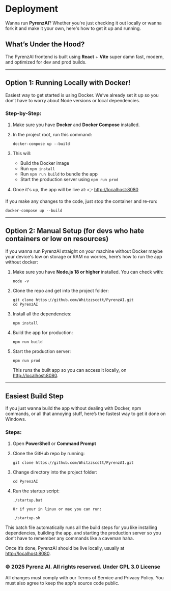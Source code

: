 # Deployment

Wanna run **PyrenzAI**? Whether you're just checking it out locally or wanna fork it and make it your own, here's how to get it up and running.

## What’s Under the Hood?

The PyrenzAI frontend is built using **React** + **Vite** super damn fast, modern, and optimized for dev and prod builds.

---

## Option 1: Running Locally with Docker!

Easiest way to get started is using Docker. We’ve already set it up so you don’t have to worry about Node versions or local dependencies.

### Step-by-Step:

1. Make sure you have **Docker** and **Docker Compose** installed.
2. In the project root, run this command:

   ```
   docker-compose up --build
   ```

3. This will:

   - Build the Docker image
   - Run `npm install`
   - Run `npm run build` to bundle the app
   - Start the production server using `npm run prod`

4. Once it's up, the app will be live at:
   👉 [http://localhost:8080](http://localhost:8080)

If you make any changes to the code, just stop the container and re-run:

```
docker-compose up --build
```

---

## Option 2: Manual Setup (for devs who hate containers or low on resources)

If you wanna run PyrenzAI straight on your machine without Docker maybe your device's low on storage or RAM no worries, here’s how to run the app without docker:

1. Make sure you have **Node.js 18 or higher** installed. You can check with:

   ```
   node -v
   ```

2. Clone the repo and get into the project folder:

   ```
   git clone https://github.com/Whitzzscott/PyrenzAI.git
   cd PyrenzAI
   ```

3. Install all the dependencies:

   ```
   npm install
   ```

4. Build the app for production:

   ```
   npm run build
   ```

5. Start the production server:

   ```
   npm run prod
   ```

   This runs the built app so you can access it locally, on [http://localhost:8080](http://localhost:8080).

---

## Easiest Build Step

If you just wanna build the app without dealing with Docker, npm commands, or all that annoying stuff, here’s the fastest way to get it done on Windows.

### Steps:

1. Open **PowerShell** or **Command Prompt**

2. Clone the GitHub repo by running:

   ```
   git clone https://github.com/Whitzzscott/PyrenzAI.git
   ```

3. Change directory into the project folder:

   ```
   cd PyrenzAI
   ```

4. Run the startup script:

   ```
   ./startup.bat

   Or if your in linux or mac you can run:

   ./startup.sh
   ```

This batch file automatically runs all the build steps for you like installing dependencies, building the app, and starting the production server so you don’t have to remember any commands like a caveman haha.

Once it’s done, PyrenzAI should be live locally, usually at [http://localhost:8080](http://localhost:8080).

### © 2025 Pyrenz AI. All rights reserved. Under GPL 3.0 License

All changes must comply with our Terms of Service and Privacy Policy. You must also agree to keep the app's source code public.
